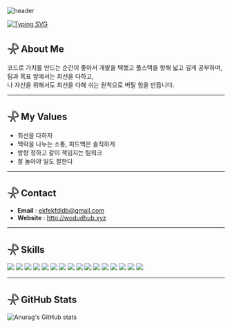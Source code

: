 ![header](https://capsule-render.vercel.app/api?type=waving&color=6994CDEE&text=&animation=twinkling&height=80)

[![Typing SVG](https://readme-typing-svg.demolab.com?font=Alkatra&weight=500&size=45&duration=4000&pause=1200&color=6994CDEE&center=false&vCenter=false&multiline=true&repeat=true&width=1000&height=100&lines=Welcome+to+Jaeyeong's+GitHub!💫)](https://git.io/typing-svg)

## 𓇻 About Me 
코드로 가치를 만드는 순간이 좋아서 개발을 택했고 풀스택을 향해 넓고 깊게 공부하며, 팀과 목표 앞에서는 최선을 다하고,<br>
나 자신을 위해서도 최선을 다해 쉬는 원칙으로 버틸 힘을 만듭니다.

---

## 𓇻 My Values
- 최선을 다하자
- 맥락을 나누는 소통, 피드백은 솔직하게
- 방향 정하고 같이 책임지는 팀워크
- 잘 놀아야 일도 잘한다

---

## 𓇻 Contact
- **Email** : ekfekfdldb@gmail.com
- **Website** : http://wodudhub.xyz

---

## 𓇻 Skills
<p align="left">
  <!-- Frontend -->
  <img src="https://img.shields.io/badge/HTML5-E34F26?style=for-the-badge&logo=html5&logoColor=white"/>
  <img src="https://img.shields.io/badge/CSS3-1572B6?style=for-the-badge&logo=css3&logoColor=white"/>
  <img src="https://img.shields.io/badge/JavaScript-F7DF1E?style=for-the-badge&logo=javascript&logoColor=black"/>
  <img src="https://img.shields.io/badge/TypeScript-3178C6?style=for-the-badge&logo=typescript&logoColor=white"/>
  <img src="https://img.shields.io/badge/React-61DAFB?style=for-the-badge&logo=react&logoColor=black"/>
  <img src="https://img.shields.io/badge/Next.js-000000?style=for-the-badge&logo=nextdotjs&logoColor=white"/>
  <!-- Backend -->
  <img src="https://img.shields.io/badge/Express-000000?style=for-the-badge&logo=express&logoColor=white"/>
  <img src="https://img.shields.io/badge/Node.js-339933?style=for-the-badge&logo=nodedotjs&logoColor=white"/>
  <img src="https://img.shields.io/badge/Spring%20Boot-6DB33F?style=for-the-badge&logo=springboot&logoColor=white"/> 
  <!-- Langs -->
  <img src="https://img.shields.io/badge/Java-007396?style=for-the-badge&logo=java&logoColor=white"/>
  <img src="https://img.shields.io/badge/C-A8B9CC?style=for-the-badge&logo=c&logoColor=white"/>
  <img src="https://img.shields.io/badge/C%23-239120?style=for-the-badge&logo=csharp&logoColor=white"/>
  <img src="https://img.shields.io/badge/Python-3776AB?style=for-the-badge&logo=python&logoColor=white"/>
  <!-- Data/Infra/Tools -->
  <img src="https://img.shields.io/badge/MySQL-4479A1?style=for-the-badge&logo=mysql&logoColor=white"/>
  <img src="https://img.shields.io/badge/Google%20Colab-F9AB00?style=for-the-badge&logo=googlecolab&logoColor=white"/>
  <img src="https://img.shields.io/badge/AWS-232F3E?style=for-the-badge&logo=amazonaws&logoColor=white"/>
</p>

---

## 𓇻 GitHub Stats
![Anurag's GitHub stats](https://github-readme-stats.vercel.app/api?username=ekfekfdldb&show_icons=true&theme=transparent&cache_seconds=3600)



